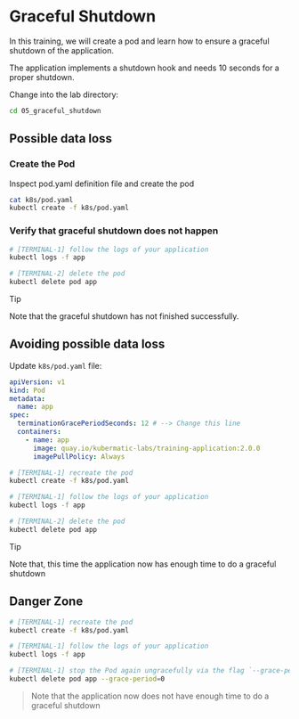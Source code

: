 # Graceful Shutdown

In this training, we will create a pod and learn how to ensure a graceful shutdown of the application.

The application implements a shutdown hook and needs 10 seconds for a proper shutdown.

Change into the lab directory:

```bash
cd 05_graceful_shutdown
```

## Possible data loss

### Create the Pod

Inspect pod.yaml definition file and create the pod

```bash
cat k8s/pod.yaml
kubectl create -f k8s/pod.yaml
```

### Verify that graceful shutdown does not happen

```bash
# [TERMINAL-1] follow the logs of your application
kubectl logs -f app

# [TERMINAL-2] delete the pod
kubectl delete pod app
```

> [!TIP]
> Note that the graceful shutdown has not finished successfully.

## Avoiding possible data loss

Update `k8s/pod.yaml` file:

```yaml
apiVersion: v1
kind: Pod
metadata:
  name: app
spec:
  terminationGracePeriodSeconds: 12 # --> Change this line
  containers:
    - name: app
      image: quay.io/kubermatic-labs/training-application:2.0.0
      imagePullPolicy: Always
```

```bash
# [TERMINAL-1] recreate the pod
kubectl create -f k8s/pod.yaml

# [TERMINAL-1] follow the logs of your application
kubectl logs -f app

# [TERMINAL-2] delete the pod
kubectl delete pod app
```

> [!TIP]
> Note that, this time the application now has enough time to do a graceful shutdown

## Danger Zone

```bash
# [TERMINAL-1] recreate the pod
kubectl create -f k8s/pod.yaml

# [TERMINAL-1] follow the logs of your application
kubectl logs -f app

# [TERMINAL-1] stop the Pod again ungracefully via the flag `--grace-period`
kubectl delete pod app --grace-period=0
```

> Note that the application now does not have enough time to do a graceful shutdown
